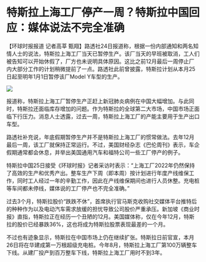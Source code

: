 # 特斯拉上海工厂停产一周？特斯拉中国回应：媒体说法不完全准确

【环球时报报道 记者高莘
甄翔】路透社24日报道称，根据一份内部通知和两名知情人士的说法，特斯拉上海工厂当天已暂停生产。该厂当天的早班被取消，工人们被告知可以开始休假了，厂方也未说明具体原因。这比之前12月最后一周停止厂内大部分工作的计划稍微提前了一点。路透社此前曾披露，特斯拉计划从本月25日起至明年1月1日暂停该厂Model
Y车型的生产。

![](https://inews.gtimg.com/newsapp_bt/0/15576793421/1000)

报道称，特斯拉上海工厂暂停生产正赶上新冠肺炎病例在中国大幅增加。与此同时，特斯拉还面临库存增加的问题。作为特斯拉的全球第二大市场，中国市场正面临下行压力。消息人士透露，过去一周，特斯拉上海工厂的产能主要用于生产出口车型。

路透社补充说，年底假期暂停生产并不是特斯拉上海工厂的惯常做法。去年12月最后一周，该工厂就保持正常运行。不过，美国财经杂志《巴伦周刊》表示，车企假期通常都会休息，并举出美国通用汽车和福特公司一些工厂停产的例子。

特斯拉中国25日接受《环球时报》记者采访时表示：“上海工厂2022年仍然保持了高效的生产和优秀产出。整车生产下周（即本周）按计划进行年度产线维保工作，同时工人经过一年的辛勤工作，因此在产线维保期间也进行人员休整。充电桩等车间都未停线，媒体说的工厂停产也不完全准确。”

过去3个月，特斯拉股价“跌跌不休”，首席执行官马斯克收购社交媒体平台推特后的种种作为以及电动汽车需求放缓的担忧导致公司股价严重承压。新加坡《商业时报》直指，特斯拉正在经历一个丑陋的12月。美国媒体称，仅在今年12月，特斯拉的股价已经暴跌36%，这也将成为特斯拉股票表现最差的一个月。

不过也有迹象显示，特斯拉在中国市场上仍在继续扩张。特斯拉日前官宣，本月26日将在华建成第一万根超级充电桩。今年8月，特斯拉上海工厂第100万辆整车下线。从建厂投产到百万整车下线，特斯拉上海工厂用时不到3年。

